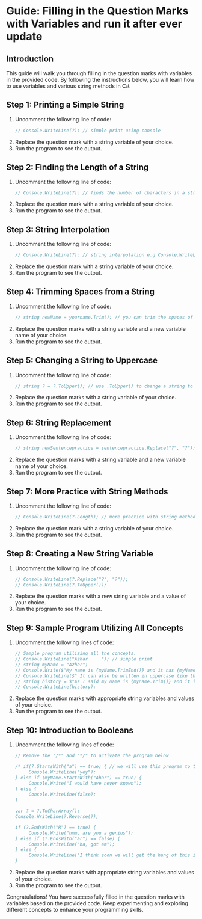# Guide: Filling in the Question Marks with Variables and run it after ever update

## Introduction
This guide will walk you through filling in the question marks with variables in the provided code. By following the instructions below, you will learn how to use variables and various string methods in C#.

## Step 1: Printing a Simple String
1. Uncomment the following line of code:
    ```csharp
    // Console.WriteLine(?); // simple print using console
    ```
2. Replace the question mark with a string variable of your choice.
3. Run the program to see the output.

## Step 2: Finding the Length of a String
1. Uncomment the following line of code:
    ```csharp
    // Console.WriteLine(?); // finds the number of characters in a string using .Length
    ```
2. Replace the question mark with a string variable of your choice.
3. Run the program to see the output.

## Step 3: String Interpolation
1. Uncomment the following line of code:
    ```csharp
    // Console.WriteLine(?); // string interpolation e.g Console.WriteLine($"The name Azhar has {myname.Length} characters"); // string interpolation
    ```
2. Replace the question mark with a string variable of your choice.
3. Run the program to see the output.

## Step 4: Trimming Spaces from a String
1. Uncomment the following line of code:
    ```csharp
    // string newName = yourname.Trim(); // you can trim the spaces of a string using .Trim() method e.g Console.WriteLine(yourname.Trim()); // you can also print out your new trim as a variable newName
    ```
2. Replace the question marks with a string variable and a new variable name of your choice.
3. Run the program to see the output.

## Step 5: Changing a String to Uppercase
1. Uncomment the following line of code:
    ```csharp
    // string ? = ?.ToUpper(); // use .ToUpper() to change a string to uppercase
    ```
2. Replace the question marks with a string variable of your choice.
3. Run the program to see the output.

## Step 6: String Replacement
1. Uncomment the following line of code:
    ```csharp
    // string newSentencepractice = sentencepractice.Replace("?", "?"); // try out the replace method and see what it does
    ```
2. Replace the question marks with a string variable and a new variable name of your choice.
3. Run the program to see the output.

## Step 7: More Practice with String Methods
1. Uncomment the following line of code:
    ```csharp
    // Console.WriteLine(?.Length); // more practice with string methods
    ```
2. Replace the question mark with a string variable of your choice.
3. Run the program to see the output.

## Step 8: Creating a New String Variable
1. Uncomment the following line of code:
    ```csharp
    // Console.WriteLine(?.Replace("?", "?"));
    // Console.WriteLine(?.ToUpper());
    ```
2. Replace the question marks with a new string variable and a value of your choice.
3. Run the program to see the output.

## Step 9: Sample Program Utilizing All Concepts
1. Uncomment the following lines of code:
    ```csharp
    // Sample program utilizing all the concepts.
    // Console.WriteLine("Azhar     "); // simple print
    // string myName = "Azhar";
    // Console.Write($"My name is {myName.TrimEnd()} and it has {myName.Length} characters. Jokes it is Actually 5 Characters.");
    // Console.WriteLine($" It can also be written in uppercase like this {myname.Trim().ToUpper()} and now I will share a bit about my history");
    // string history = $"As I said my name is {myname.Trim()} and it is made up of {myname.Length} letters. {newSentencepractice.Replace("My name is", "My job description is")}";
    // Console.WriteLine(history);
    ```
2. Replace the question marks with appropriate string variables and values of your choice.
3. Run the program to see the output.

## Step 10: Introduction to Booleans
1. Uncomment the following lines of code:
    ```csharp
    // Remove the "/*" and "*/" to activate the program below

    /* if(?.StartsWith("a") == true) { // we will use this program to test out the StartsWith method
         Console.WriteLine("yey");
    } else if (myName.StartsWith("Ahar") == true) {
         Console.Write("I would have never known");
    } else {
         Console.WriteLine(false);
    }

    var ? = ?.ToCharArray();
    Console.WriteLine(?.Reverse());

    if (?.EndsWith("R") == true) {
         Console.Write("hmm, are you a genius");
    } else if (?.EndsWith("ar") == false) {
         Console.WriteLine("ha, got em");
    } else {
         Console.WriteLine("I think soon we will get the hang of this if we keep experimenting");
    }
    ```
2. Replace the question marks with appropriate string variables and values of your choice.
3. Run the program to see the output.

Congratulations! You have successfully filled in the question marks with variables based on the provided code. Keep experimenting and exploring different concepts to enhance your programming skills.

